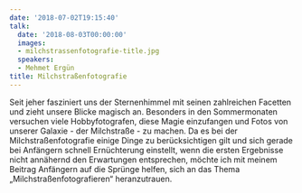 ```yaml
---
date: '2018-07-02T19:15:40'
talk:
  date: '2018-08-03T00:00:00'
  images:
  - milchstrassenfotografie-title.jpg
  speakers:
  - Mehmet Ergün
title: Milchstraßenfotografie
---
```

Seit jeher fasziniert uns der Sternenhimmel mit seinen zahlreichen Facetten und zieht unsere Blicke magisch an. Besonders in den Sommermonaten versuchen viele Hobbyfotografen, diese Magie einzufangen und Fotos von unserer Galaxie - der Milchstraße - zu machen. Da es bei der Milchstraßenfotografie einige Dinge zu berücksichtigen gilt und sich gerade bei Anfängern schnell Ernüchterung einstellt, wenn die ersten Ergebnisse nicht annähernd den Erwartungen entsprechen, möchte ich mit meinem Beitrag Anfängern auf die Sprünge helfen, sich an das Thema „Milchstraßenfotografieren“ heranzutrauen.

